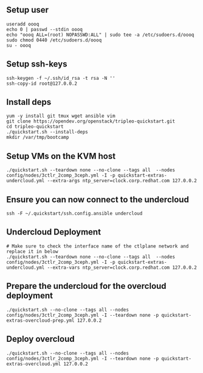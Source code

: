 ## Setup user
```
useradd oooq
echo 0 | passwd --stdin oooq
echo "oooq ALL=(root) NOPASSWD:ALL" | sudo tee -a /etc/sudoers.d/oooq
sudo chmod 0440 /etc/sudoers.d/oooq
su - oooq
```

## Setup ssh-keys
```
ssh-keygen -f ~/.ssh/id_rsa -t rsa -N ''
ssh-copy-id root@127.0.0.2
```

## Install deps
```
yum -y install git tmux wget ansible vim
git clone https://opendev.org/openstack/tripleo-quickstart.git
cd tripleo-quickstart
./quickstart.sh --install-deps
mkdir /var/tmp/bootcamp
```

## Setup VMs on the KVM host
```
./quickstart.sh --teardown none --no-clone --tags all  --nodes config/nodes/3ctlr_2comp_3ceph.yml -I -p quickstart-extras-undercloud.yml --extra-args ntp_server=clock.corp.redhat.com 127.0.0.2
```

## Ensure you can now connect to the undercloud
```
ssh -F ~/.quickstart/ssh.config.ansible undercloud 
```

## Undercloud Deployment
```
# Make sure to check the interface name of the ctlplane network and replace it in below
./quickstart.sh --teardown none --no-clone --tags all  --nodes config/nodes/3ctlr_2comp_3ceph.yml -I -p quickstart-extras-undercloud.yml --extra-vars ntp_server=clock.corp.redhat.com 127.0.0.2
```

## Prepare the undercloud for the overcloud deployment
```
./quickstart.sh --no-clone --tags all --nodes config/nodes/3ctlr_2comp_3ceph.yml -I --teardown none -p quickstart-extras-overcloud-prep.yml 127.0.0.2
```

## Deploy overcloud
```
./quickstart.sh --no-clone --tags all --nodes config/nodes/3ctlr_2comp_3ceph.yml -I --teardown none -p quickstart-extras-overcloud.yml 127.0.0.2
```
